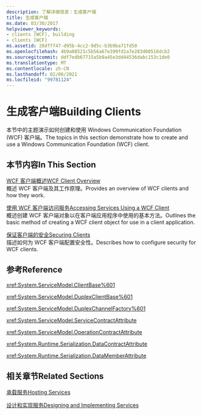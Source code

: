 ```yaml
---
description: 了解详细信息：生成客户端
title: 生成客户端
ms.date: 03/30/2017
helpviewer_keywords:
- clients [WCF], building
- clients [WCF]
ms.assetid: 28dfff47-d95b-4cc2-9d5c-b3b9ba71fd50
ms.openlocfilehash: 4b9a08521c5b56a67e399fd1a7e283d80516dcb2
ms.sourcegitcommit: ddf7edb67715a5b9a45e3dd44536dabc153c1de0
ms.translationtype: MT
ms.contentlocale: zh-CN
ms.lasthandoff: 02/06/2021
ms.locfileid: "99781124"
---
```

# <a name="building-clients"></a><span data-ttu-id="bd003-103">生成客户端</span><span class="sxs-lookup"><span data-stu-id="bd003-103">Building Clients</span></span>

<span data-ttu-id="bd003-104">本节中的主题演示如何创建和使用 Windows Communication Foundation (WCF) 客户端。</span><span class="sxs-lookup"><span data-stu-id="bd003-104">The topics in this section demonstrate how to create and use a Windows Communication Foundation (WCF) client.</span></span>  
  
## <a name="in-this-section"></a><span data-ttu-id="bd003-105">本节内容</span><span class="sxs-lookup"><span data-stu-id="bd003-105">In This Section</span></span>  

 [<span data-ttu-id="bd003-106">WCF 客户端概述</span><span class="sxs-lookup"><span data-stu-id="bd003-106">WCF Client Overview</span></span>](wcf-client-overview.md)  
 <span data-ttu-id="bd003-107">概述 WCF 客户端及其工作原理。</span><span class="sxs-lookup"><span data-stu-id="bd003-107">Provides an overview of WCF clients and how they work.</span></span>  
  
 [<span data-ttu-id="bd003-108">使用 WCF 客户端访问服务</span><span class="sxs-lookup"><span data-stu-id="bd003-108">Accessing Services Using a WCF Client</span></span>](accessing-services-using-a-wcf-client.md)  
 <span data-ttu-id="bd003-109">概述创建 WCF 客户端对象以在客户端应用程序中使用的基本方法。</span><span class="sxs-lookup"><span data-stu-id="bd003-109">Outlines the basic method of creating a WCF client object for use in a client application.</span></span>  
  
 [<span data-ttu-id="bd003-110">保证客户端的安全</span><span class="sxs-lookup"><span data-stu-id="bd003-110">Securing Clients</span></span>](securing-clients.md)  
 <span data-ttu-id="bd003-111">描述如何为 WCF 客户端配置安全性。</span><span class="sxs-lookup"><span data-stu-id="bd003-111">Describes how to configure security for WCF clients.</span></span>  
  
## <a name="reference"></a><span data-ttu-id="bd003-112">参考</span><span class="sxs-lookup"><span data-stu-id="bd003-112">Reference</span></span>  

 <xref:System.ServiceModel.ClientBase%601>  
  
 <xref:System.ServiceModel.DuplexClientBase%601>  
  
 <xref:System.ServiceModel.DuplexChannelFactory%601>  
  
 <xref:System.ServiceModel.ServiceContractAttribute>  
  
 <xref:System.ServiceModel.OperationContractAttribute>  
  
 <xref:System.Runtime.Serialization.DataContractAttribute>  
  
 <xref:System.Runtime.Serialization.DataMemberAttribute>  
  
## <a name="related-sections"></a><span data-ttu-id="bd003-113">相关章节</span><span class="sxs-lookup"><span data-stu-id="bd003-113">Related Sections</span></span>  

 [<span data-ttu-id="bd003-114">承载服务</span><span class="sxs-lookup"><span data-stu-id="bd003-114">Hosting Services</span></span>](hosting-services.md)  
  
 [<span data-ttu-id="bd003-115">设计和实现服务</span><span class="sxs-lookup"><span data-stu-id="bd003-115">Designing and Implementing Services</span></span>](designing-and-implementing-services.md)
